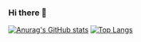 ### Hi there 👋

[![Anurag's GitHub stats](https://github-readme-stats.vercel.app/api?username=humblepasty)](https://github.com/anuraghazra/github-readme-stats)
[![Top Langs](https://github-readme-stats.vercel.app/api/top-langs/?username=humblepasty&hide=html,css,scss)](https://github.com/anuraghazra/github-readme-stats)


<!--
**HumblePasty/HumblePasty** is a ✨ _special_ ✨ repository because its `README.md` (this file) appears on your GitHub profile.

Here are some ideas to get you started:

- 🔭 I’m currently working on ...
- 🌱 I’m currently learning ...
- 👯 I’m looking to collaborate on ...
- 🤔 I’m looking for help with ...
- 💬 Ask me about ...
- 📫 How to reach me: ...
- 😄 Pronouns: ...
- ⚡ Fun fact: ...
-->
